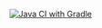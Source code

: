 [![Java CI with Gradle](https://github.com/Plooozy/Selen/actions/workflows/gradle.yml/badge.svg)](https://github.com/Plooozy/Selen/actions/workflows/gradle.yml)
